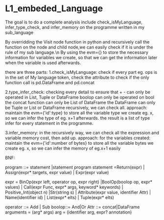 # L1_embeded_Language

The goal is to do a complete analysis include check_isMyLanguage, infer_type_check, and infer_memory on the programme written in my sub_language

By overridding the Visit node function in python and recursively call the function on the node and child node,we can easily check if it is under the rule of my sub language.\n
By using the evm={} to store the necessary information for variables we create, so that we can get the information later when the variable is used afterwards.


there are three parts:
1.check_isMyLanguage: check if every part eg. ops is in the set of My language token,
                      check the attribute to check if the only function call is pd.DataFrame and pd.concat
                 
2.type_infer_check: checking every detail to ensure that + - can only be operated in List, Tuple or DataFrame
                    boolop  can only be operated on bool
                    the concat function can only be List of DataFrame
                    the DataFrame can only be Tuple or List or DataFrame
                    recursively, we can check all.
  approach: maintain the evm={'id':type} to store all the variable type we create eg. x, so we can infer the type of eg. x+1 afterwards.
  the result is a list of type infer for every statement in the programme.
                  
3.infer_memory: in the recursively way, we can check all the expression and variable memory cost, then add up.
  approach: for the variables created: maintain the evm={'id':number of bytes} to store all the variable bytes we create eg. x, so we                can infer the memory of eg.x+1 easily
    



BNF:

program ::= statement
           |statement program 
statement =Return(expr)
     | Assign(expr* targets, expr value)
     | Expr(expr value)
        
expr = BinOp(expr left, operator op, expr right)
         |BoolOp(boolop op, expr* values)
         | Call(expr Func, expr* args, keyword* keywords)
         | Positive_Int(object n)
         |Str(string s)
         | Attribute(expr value, identifier Attr)
         | Name(identifier id)
         | List(expr* elts)
         | Tuple(expr* elts)
         
operator ::= Add | Sub 
boolop::= And|Or
Attr ::= concat|DataFrame  
arguments = (arg* args)
arg = (identifier arg, expr? annotation)

